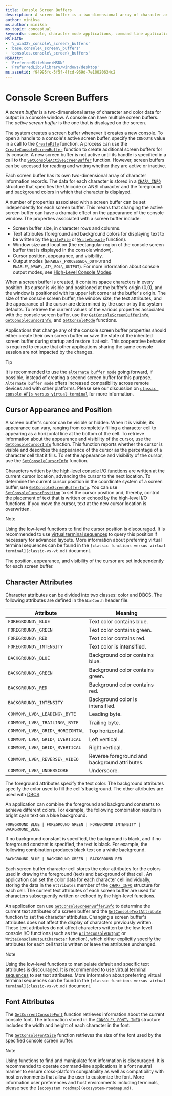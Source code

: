 ```yaml
---
title: Console Screen Buffers
description: A screen buffer is a two-dimensional array of character and color data for output in a console window. 
author: miniksa
ms.author: miniksa
ms.topic: conceptual
keywords: console, character mode applications, command line applications, terminal applications, console api
MS-HAID:
- '\_win32\_console\_screen\_buffers'
- 'base.console\_screen\_buffers'
- 'consoles.console\_screen\_buffers'
MSHAttr:
- 'PreferredSiteName:MSDN'
- 'PreferredLib:/library/windows/desktop'
ms.assetid: f94995fc-5f5f-4fcd-969d-7e10020634c2
---
```


# Console Screen Buffers

A *screen buffer* is a two-dimensional array of character and color data for output in a console window. A console can have multiple screen buffers. The *active screen buffer* is the one that is displayed on the screen.

The system creates a screen buffer whenever it creates a new console. To open a handle to a console's active screen buffer, specify the `CONOUT$` value in a call to the [`CreateFile`](https://msdn.microsoft.com/library/windows/desktop/aa363858) function. A process can use the [`CreateConsoleScreenBuffer`](createconsolescreenbuffer.md) function to create additional screen buffers for its console. A new screen buffer is not active until its handle is specified in a call to the [`SetConsoleActiveScreenBuffer`](setconsoleactivescreenbuffer.md) function. However, screen buffers can be accessed for reading and writing whether they are active or inactive.

Each screen buffer has its own two-dimensional array of character information records. The data for each character is stored in a [`CHAR\_INFO`](char-info-str.md) structure that specifies the Unicode or ANSI character and the foreground and background colors in which that character is displayed.

A number of properties associated with a screen buffer can be set independently for each screen buffer. This means that changing the active screen buffer can have a dramatic effect on the appearance of the console window. The properties associated with a screen buffer include:

- Screen buffer size, in character rows and columns.
- Text attributes (foreground and background colors for displaying text to be written by the [`WriteFile`](https://msdn.microsoft.com/library/windows/desktop/aa365747) or [`WriteConsole`](writeconsole.md) function).
- Window size and location (the rectangular region of the console screen buffer that is displayed in the console window).
- Cursor position, appearance, and visibility.
- Output modes (`ENABLE\_PROCESSED\_OUTPUT`and `ENABLE\_WRAP\_AT\_EOL\_OUTPUT`). For more information about console output modes, see [High-Level Console Modes](high-level-console-modes.md).

When a screen buffer is created, it contains space characters in every position. Its cursor is visible and positioned at the buffer's origin (0,0), and the window is positioned with its upper left corner at the buffer's origin. The size of the console screen buffer, the window size, the text attributes, and the appearance of the cursor are determined by the user or by the system defaults. To retrieve the current values of the various properties associated with the console screen buffer, use the [`GetConsoleScreenBufferInfo`](getconsolescreenbufferinfo.md), [`GetConsoleCursorInfo`](getconsolecursorinfo.md), and [`GetConsoleMode`](getconsolemode.md) functions.

Applications that change any of the console screen buffer properties should either create their own screen buffer or save the state of the inherited screen buffer during startup and restore it at exit. This cooperative behavior is required to ensure that other applications sharing the same console session are not impacted by the changes.

> [!TIP]
> It is recommended to use the [`alternate buffer mode`](console-virtual-terminal-sequences.md#alternate-screen-buffer) going forward, if possible, instead of creating a second screen buffer for this purpose. `Alternate buffer mode` offers increased compatibility across remote devices and with other platforms. Please see our discussion on [`classic console APIs versus virtual terminal`](classic-vs-vt.md) for more information.

## Cursor Appearance and Position

A screen buffer's cursor can be visible or hidden. When it is visible, its appearance can vary, ranging from completely filling a character cell to appearing as a horizontal line at the bottom of the cell. To retrieve information about the appearance and visibility of the cursor, use the [`GetConsoleCursorInfo`](getconsolecursorinfo.md) function. This function reports whether the cursor is visible and describes the appearance of the cursor as the percentage of a character cell that it fills. To set the appearance and visibility of the cursor, use the [`SetConsoleCursorInfo`](setconsolecursorinfo.md) function.

Characters written by the [high-level console I/O functions](high-level-console-i-o.md) are written at the current cursor location, advancing the cursor to the next location. To determine the current cursor position in the coordinate system of a screen buffer, use [`GetConsoleScreenBufferInfo`](getconsolescreenbufferinfo.md). You can use [`SetConsoleCursorPosition`](setconsolecursorposition.md) to set the cursor position and, thereby, control the placement of text that is written or echoed by the high-level I/O functions. If you move the cursor, text at the new cursor location is overwritten.

> [!NOTE]
> Using the low-level functions to find the cursor position is discouraged. It is recommended to use [virtual terminal sequences](console-virtual-terminal-sequences.md) to query this position if necessary for advanced layouts. More information about preferring virtual terminal sequences can be found in the `[classic functions versus virtual terminal](classic-vs-vt.md)` document.

The position, appearance, and visibility of the cursor are set independently for each screen buffer.

## Character Attributes

Character attributes can be divided into two classes: color and DBCS. The following attributes are defined in the `WinCon.h` header file.

| Attribute | Meaning |
|-|-|
| `FOREGROUND\_BLUE` | Text color contains blue. |
| `FOREGROUND\_GREEN` | Text color contains green. |
| `FOREGROUND\_RED` | Text color contains red. |
| `FOREGROUND\_INTENSITY` | Text color is intensified. |
| `BACKGROUND\_BLUE` | Background color contains blue. |
| `BACKGROUND\_GREEN` | Background color contains green. |
| `BACKGROUND\_RED` | Background color contains red. |
| `BACKGROUND\_INTENSITY` | Background color is intensified. |
| `COMMON\_LVB\_LEADING\_BYTE` | Leading byte. |
| `COMMON\_LVB\_TRAILING\_BYTE` | Trailing byte. |
| `COMMON\_LVB\_GRID\_HORIZONTAL` | Top horizontal. |
| `COMMON\_LVB\_GRID\_LVERTICAL` | Left vertical. |
| `COMMON\_LVB\_GRID\_RVERTICAL` | Right vertical. |
| `COMMON\_LVB\_REVERSE\_VIDEO` | Reverse foreground and background attributes. |
| `COMMON\_LVB\_UNDERSCORE` | Underscore. |

The foreground attributes specify the text color. The background attributes specify the color used to fill the cell's background. The other attributes are used with [DBCS](https://msdn.microsoft.com/library/windows/desktop/dd317794).

An application can combine the foreground and background constants to achieve different colors. For example, the following combination results in bright cyan text on a blue background.

`FOREGROUND_BLUE | FOREGROUND_GREEN | FOREGROUND_INTENSITY | BACKGROUND_BLUE`

If no background constant is specified, the background is black, and if no foreground constant is specified, the text is black. For example, the following combination produces black text on a white background.

`BACKGROUND_BLUE | BACKGROUND_GREEN | BACKGROUND_RED`

Each screen buffer character cell stores the color attributes for the colors used in drawing the foreground (text) and background of that cell. An application can set the color data for each character cell individually, storing the data in the `Attributes` member of the [`CHAR\_INFO`](char-info-str.md) structure for each cell. The current text attributes of each screen buffer are used for characters subsequently written or echoed by the high-level functions.

An application can use [`GetConsoleScreenBufferInfo`](getconsolescreenbufferinfo.md) to determine the current text attributes of a screen buffer and the [`SetConsoleTextAttribute`](setconsoletextattribute.md) function to set the character attributes. Changing a screen buffer's attributes does not affect the display of characters previously written. These text attributes do not affect characters written by the low-level console I/O functions (such as the [`WriteConsoleOutput`](writeconsoleoutput.md) or [`WriteConsoleOutputCharacter`](writeconsoleoutputcharacter.md) function), which either explicitly specify the attributes for each cell that is written or leave the attributes unchanged.

> [!NOTE]
> Using the low-level functions to manipulate default and specific text attributes is discouraged. It is recommended to use [virtual terminal sequences](console-virtual-terminal-sequences.md) to set text attributes. More information about preferring virtual terminal sequences can be found in the `[classic functions versus virtual terminal](classic-vs-vt.md)` document.

## Font Attributes

The [`GetCurrentConsoleFont`](getcurrentconsolefont.md) function retrieves information about the current console font. The information stored in the [`CONSOLE\_FONT\_INFO`](console-font-info-str.md) structure includes the width and height of each character in the font.

The [`GetConsoleFontSize`](getconsolefontsize.md) function retrieves the size of the font used by the specified console screen buffer.

> [!NOTE]
> Using functions to find and manipulate font information is discouraged. It is recommended to operate command-line applications in a font neutral manner to ensure cross-platform compatibility as well as compatibility with host environments that allow the user to customize the font. More information user preferences and host environments including terminals, please see the `[ecosystem roadmap](ecosystem-roadmap.md)`.
